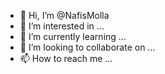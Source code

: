 - 👋 Hi, I’m @NafisMolla
- 👀 I’m interested in ...
- 🌱 I’m currently learning ...
- 💞️ I’m looking to collaborate on ...
- 📫 How to reach me ...

<!---
NafisMolla/NafisMolla is a ✨ special ✨ repository because its `README.md` (this file) appears on your GitHub profile.
You can click the Preview link to take a look at your changes.
--->
